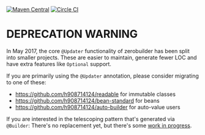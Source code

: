 [![Maven Central](https://maven-badges.herokuapp.com/maven-central/com.github.h908714124/zerobuilder/badge.svg)](https://maven-badges.herokuapp.com/maven-central/com.github.h908714124/zerobuilder)
[![Circle CI](https://circleci.com/gh/h908714124/zerobuilder.svg?style=shield)](https://circleci.com/gh/h908714124/zerobuilder)

# DEPRECATION WARNING

In May 2017, the core `@Updater` functionality of zerobuilder has been split into smaller projects.
These are easier to maintain, generate fewer LOC and have extra features like `Optional` support.

If you are primarily using the `@Updater` annotation, please consider migrating to one of these:

* <https://github.com/h908714124/readable> for immutable classes
* <https://github.com/h908714124/bean-standard> for beans
* <https://github.com/h908714124/auto-builder> for auto-value users

If you are interested in the telescoping pattern that's generated via `@Builder`:
There's no replacement yet, but there's some [work in progress](https://github.com/h908714124/crate).
